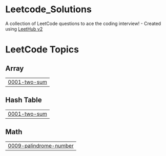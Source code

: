 # Leetcode_Solutions
A collection of LeetCode questions to ace the coding interview! - Created using [LeetHub v2](https://github.com/arunbhardwaj/LeetHub-2.0)

<!---LeetCode Topics Start-->
# LeetCode Topics
## Array
|  |
| ------- |
| [0001-two-sum](https://github.com/umangnaith/Leetcode_Solutions/tree/master/0001-two-sum) |
## Hash Table
|  |
| ------- |
| [0001-two-sum](https://github.com/umangnaith/Leetcode_Solutions/tree/master/0001-two-sum) |
## Math
|  |
| ------- |
| [0009-palindrome-number](https://github.com/umangnaith/Leetcode_Solutions/tree/master/0009-palindrome-number) |
<!---LeetCode Topics End-->